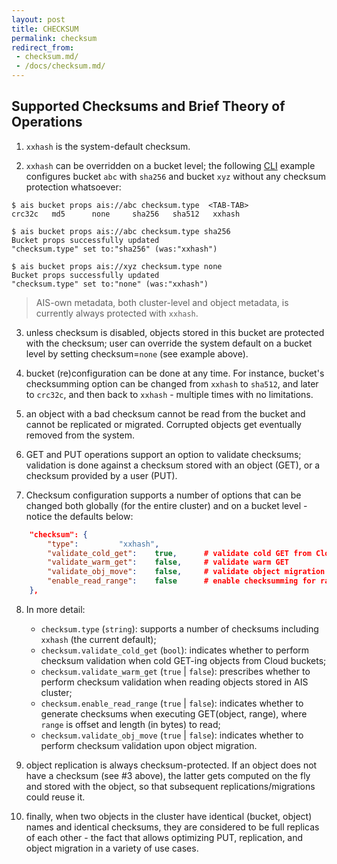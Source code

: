 ```yaml
---
layout: post
title: CHECKSUM
permalink: checksum
redirect_from:
 - checksum.md/
 - /docs/checksum.md/
---
```


## Supported Checksums and Brief Theory of Operations

1. `xxhash` is the system-default checksum.

2. `xxhash` can be overridden on a bucket level; the following [CLI](/docs/cli.md) example configures bucket `abc` with `sha256` and bucket `xyz` without any checksum protection whatsoever:

```console
$ ais bucket props ais://abc checksum.type  <TAB-TAB>
crc32c   md5      none     sha256   sha512   xxhash

$ ais bucket props ais://abc checksum.type sha256
Bucket props successfully updated
"checksum.type" set to:"sha256" (was:"xxhash")

$ ais bucket props ais://xyz checksum.type none
Bucket props successfully updated
"checksum.type" set to:"none" (was:"xxhash")
```

> AIS-own metadata, both cluster-level and object metadata, is currently always protected with `xxhash`.

3. unless checksum is disabled, objects stored in this bucket are protected with the checksum; user can override the system default on a bucket level by setting checksum=`none` (see example above).

4. bucket (re)configuration can be done at any time. For instance, bucket's checksumming option can be changed from `xxhash` to `sha512`,  and later to `crc32c`, and then back to `xxhash` - multiple times with no limitations.

5. an object with a bad checksum cannot be read from the bucket and cannot be replicated or migrated. Corrupted objects get eventually removed from the system.

6. GET and PUT operations support an option to validate checksums; validation is done against a checksum stored with an object (GET), or a checksum provided by a user (PUT).

7. Checksum configuration supports a number of options that can be changed both globally (for the entire cluster) and on a bucket level - notice the defaults below:

```json
	"checksum": {
		"type":			"xxhash",
		"validate_cold_get":	true,      # validate cold GET from Cloud buckets
		"validate_warm_get":	false,     # validate warm GET
		"validate_obj_move":	false,     # validate object migration
		"enable_read_range":	false      # enable checksumming for ranges
	},
```

8. In more detail:

	* `checksum.type` (`string`): supports a number of checksums including `xxhash` (the current default);
	* `checksum.validate_cold_get` (`bool`): indicates whether to perform checksum validation when cold GET-ing objects from Cloud buckets;
	* `checksum.validate_warm_get` (`true` | `false`): prescribes whether to perform checksum validation when reading objects stored in AIS cluster;
	* `checksum.enable_read_range` (`true` | `false`): indicates whether to generate checksums when executing GET(object, range), where `range` is offset and length (in bytes) to read;
	* `checksum.validate_obj_move` (`true` | `false`): indicates whether to perform checksum validation upon object migration.

9. object replication is always checksum-protected. If an object does not have a checksum (see #3 above), the latter gets computed on the fly and stored with the object, so that subsequent replications/migrations could reuse it.

10. finally, when two objects in the cluster have identical (bucket, object) names and identical checksums, they are considered to be full replicas of each other - the fact that allows optimizing PUT, replication, and object migration in a variety of use cases.
